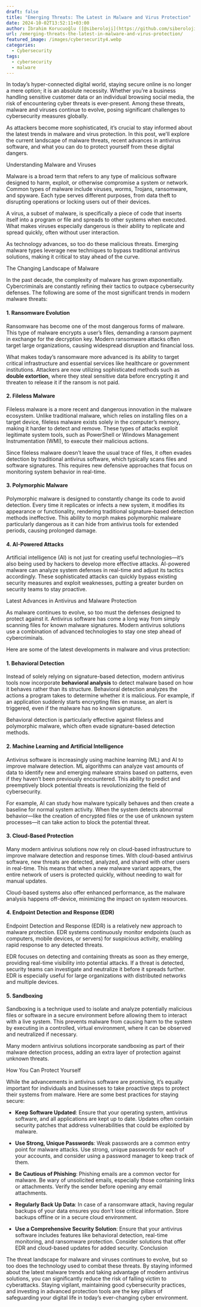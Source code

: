 ```yaml
---
draft: false
title: "Emerging Threats: The Latest in Malware and Virus Protection"
date: 2024-10-02T13:52:11+03:00
author: İbrahim Korucuoğlu ([@siberoloji](https://github.com/siberoloji))
url: /emerging-threats-the-latest-in-malware-and-virus-protection/
featured_image: /images/cybersecurity4.webp
categories:
  - Cybersecurity
tags:
  - cybersecurity
  - malware
---
```



In today’s hyper-connected digital world, staying secure online is no longer a mere option; it is an absolute necessity. Whether you’re a business handling sensitive customer data or an individual browsing social media, the risk of encountering cyber threats is ever-present. Among these threats, malware and viruses continue to evolve, posing significant challenges to cybersecurity measures globally.



As attackers become more sophisticated, it’s crucial to stay informed about the latest trends in malware and virus protection. In this post, we'll explore the current landscape of malware threats, recent advances in antivirus software, and what you can do to protect yourself from these digital dangers.



Understanding Malware and Viruses



Malware is a broad term that refers to any type of malicious software designed to harm, exploit, or otherwise compromise a system or network. Common types of malware include viruses, worms, Trojans, ransomware, and spyware. Each type serves different purposes, from data theft to disrupting operations or locking users out of their devices.



A virus, a subset of malware, is specifically a piece of code that inserts itself into a program or file and spreads to other systems when executed. What makes viruses especially dangerous is their ability to replicate and spread quickly, often without user interaction.



As technology advances, so too do these malicious threats. Emerging malware types leverage new techniques to bypass traditional antivirus solutions, making it critical to stay ahead of the curve.



The Changing Landscape of Malware



In the past decade, the complexity of malware has grown exponentially. Cybercriminals are constantly refining their tactics to outpace cybersecurity defenses. The following are some of the most significant trends in modern malware threats:


#### 1. **Ransomware Evolution**



Ransomware has become one of the most dangerous forms of malware. This type of malware encrypts a user’s files, demanding a ransom payment in exchange for the decryption key. Modern ransomware attacks often target large organizations, causing widespread disruption and financial loss.



What makes today’s ransomware more advanced is its ability to target critical infrastructure and essential services like healthcare or government institutions. Attackers are now utilizing sophisticated methods such as **double extortion**, where they steal sensitive data before encrypting it and threaten to release it if the ransom is not paid.


#### 2. **Fileless Malware**



Fileless malware is a more recent and dangerous innovation in the malware ecosystem. Unlike traditional malware, which relies on installing files on a target device, fileless malware exists solely in the computer’s memory, making it harder to detect and remove. These types of attacks exploit legitimate system tools, such as PowerShell or Windows Management Instrumentation (WMI), to execute their malicious actions.



Since fileless malware doesn’t leave the usual trace of files, it often evades detection by traditional antivirus software, which typically scans files and software signatures. This requires new defensive approaches that focus on monitoring system behavior in real-time.


#### 3. **Polymorphic Malware**



Polymorphic malware is designed to constantly change its code to avoid detection. Every time it replicates or infects a new system, it modifies its appearance or functionality, rendering traditional signature-based detection methods ineffective. This ability to morph makes polymorphic malware particularly dangerous as it can hide from antivirus tools for extended periods, causing prolonged damage.


#### 4. **AI-Powered Attacks**



Artificial intelligence (AI) is not just for creating useful technologies—it’s also being used by hackers to develop more effective attacks. AI-powered malware can analyze system defenses in real-time and adjust its tactics accordingly. These sophisticated attacks can quickly bypass existing security measures and exploit weaknesses, putting a greater burden on security teams to stay proactive.



Latest Advances in Antivirus and Malware Protection



As malware continues to evolve, so too must the defenses designed to protect against it. Antivirus software has come a long way from simply scanning files for known malware signatures. Modern antivirus solutions use a combination of advanced technologies to stay one step ahead of cybercriminals.



Here are some of the latest developments in malware and virus protection:


#### 1. **Behavioral Detection**



Instead of solely relying on signature-based detection, modern antivirus tools now incorporate **behavioral analysis** to detect malware based on how it behaves rather than its structure. Behavioral detection analyzes the actions a program takes to determine whether it is malicious. For example, if an application suddenly starts encrypting files en masse, an alert is triggered, even if the malware has no known signature.



Behavioral detection is particularly effective against fileless and polymorphic malware, which often evade signature-based detection methods.


#### 2. **Machine Learning and Artificial Intelligence**



Antivirus software is increasingly using machine learning (ML) and AI to improve malware detection. ML algorithms can analyze vast amounts of data to identify new and emerging malware strains based on patterns, even if they haven’t been previously encountered. This ability to predict and preemptively block potential threats is revolutionizing the field of cybersecurity.



For example, AI can study how malware typically behaves and then create a baseline for normal system activity. When the system detects abnormal behavior—like the creation of encrypted files or the use of unknown system processes—it can take action to block the potential threat.


#### 3. **Cloud-Based Protection**



Many modern antivirus solutions now rely on cloud-based infrastructure to improve malware detection and response times. With cloud-based antivirus software, new threats are detected, analyzed, and shared with other users in real-time. This means that when a new malware variant appears, the entire network of users is protected quickly, without needing to wait for manual updates.



Cloud-based systems also offer enhanced performance, as the malware analysis happens off-device, minimizing the impact on system resources.


#### 4. **Endpoint Detection and Response (EDR)**



Endpoint Detection and Response (EDR) is a relatively new approach to malware protection. EDR systems continuously monitor endpoints (such as computers, mobile devices, or servers) for suspicious activity, enabling rapid response to any detected threats.



EDR focuses on detecting and containing threats as soon as they emerge, providing real-time visibility into potential attacks. If a threat is detected, security teams can investigate and neutralize it before it spreads further. EDR is especially useful for large organizations with distributed networks and multiple devices.


#### 5. **Sandboxing**



Sandboxing is a technique used to isolate and analyze potentially malicious files or software in a secure environment before allowing them to interact with a live system. This prevents malware from causing harm to the system by executing in a controlled, virtual environment, where it can be observed and neutralized if necessary.



Many modern antivirus solutions incorporate sandboxing as part of their malware detection process, adding an extra layer of protection against unknown threats.



How You Can Protect Yourself



While the advancements in antivirus software are promising, it’s equally important for individuals and businesses to take proactive steps to protect their systems from malware. Here are some best practices for staying secure:


* **Keep Software Updated**: Ensure that your operating system, antivirus software, and all applications are kept up to date. Updates often contain security patches that address vulnerabilities that could be exploited by malware.

* **Use Strong, Unique Passwords**: Weak passwords are a common entry point for malware attacks. Use strong, unique passwords for each of your accounts, and consider using a password manager to keep track of them.

* **Be Cautious of Phishing**: Phishing emails are a common vector for malware. Be wary of unsolicited emails, especially those containing links or attachments. Verify the sender before opening any email attachments.

* **Regularly Back Up Data**: In case of a ransomware attack, having regular backups of your data ensures you don’t lose critical information. Store backups offline or in a secure cloud environment.

* **Use a Comprehensive Security Solution**: Ensure that your antivirus software includes features like behavioral detection, real-time monitoring, and ransomware protection. Consider solutions that offer EDR and cloud-based updates for added security.
Conclusion



The threat landscape for malware and viruses continues to evolve, but so too does the technology used to combat these threats. By staying informed about the latest malware trends and taking advantage of modern antivirus solutions, you can significantly reduce the risk of falling victim to cyberattacks. Staying vigilant, maintaining good cybersecurity practices, and investing in advanced protection tools are the key pillars of safeguarding your digital life in today’s ever-changing cyber environment.
